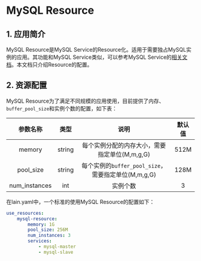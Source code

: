 # MySQL Resource

## 1. 应用简介

MySQL Resource是MySQL Service的Resource化。适用于需要独占MySQL实例的应用。其功能和MySQL Service类似，可以参考MySQL Service的[相关文档](mysql-service.md)。本文档只介绍Resource的配置。

## 2. 资源配置

MySQL Resource为了满足不同规模的应用使用，目前提供了内存、`buffer_pool_size`和实例个数的配置，如下表：

|参数名称|类型|说明|默认值|
|:-:|:-:|:-:|:-:|
|memory|string|每个实例分配的内存大小，需要指定单位(M,m,g,G)|512M|
|pool_size|string|每个实例的`buffer_pool_size`，需要指定单位(M,m,g,G)|128M|
|num_instances|int|实例个数|3|

在lain.yaml中，一个标准的使用MySQL Resource的配置如下：

```yaml
use_resources:
	mysql-resource:
	    memory: 1G
	    pool_size: 256M
	    num_instances: 3
		services:
	        - mysql-master
	        - mysql-slave
```

